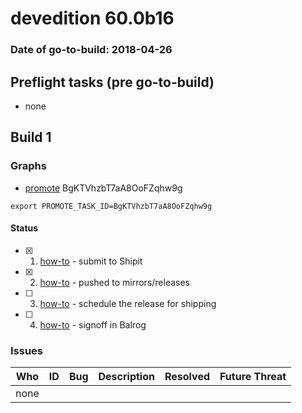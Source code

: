 # devedition 60.0b16

### Date of go-to-build: 2018-04-26

## Preflight tasks (pre go-to-build)
- none

## Build 1  

### Graphs
* [promote](https://tools.taskcluster.net/push-inspector/#/BgKTVhzbT7aA8OoFZqhw9g) BgKTVhzbT7aA8OoFZqhw9g
```
export PROMOTE_TASK_ID=BgKTVhzbT7aA8OoFZqhw9g
```


#### Status
- [x] 1.  [how-to](https://wiki.mozilla.org/Release:Release_Automation_on_Mercurial:Starting_a_Release#Submit_to_Ship_It)  - submit to Shipit
- [x] 2.  [how-to](https://github.com/mozilla-releng/releasewarrior-2.0/blob/master/docs/release-promotion/desktop/howto.md#push-artifacts-to-releases-directory)  - pushed to mirrors/releases
- [ ] 3.  [how-to](https://github.com/mozilla-releng/releasewarrior-2.0/blob/master/docs/release-promotion/desktop/howto.md#ship-the-release)  - schedule the release for shipping
- [ ] 4.  [how-to](https://github.com/mozilla-releng/releasewarrior-2.0/blob/master/docs/release-promotion/desktop/howto.md#obtain-sign-offs-for-changes)  - signoff in Balrog

### Issues
| Who                 | ID               | Bug                                                                 | Description                | Resolved                | Future Threat                |
| ------------------- | ---------------- | ------------------------------------------------------------------- | -------------------------- | ----------------------- | ---------------------------- |
| none | | | | | |

